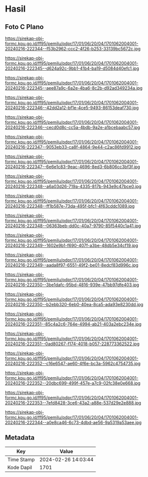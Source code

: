 # Hasil

## Foto C Plano

https://sirekap-obj-formc.kpu.go.id/ff95/pemilu/pdpr/17/01/06/20/04/1701062004001-20240216-222344--f53b2962-ccc2-4f26-b253-33139bc5672c.jpg

https://sirekap-obj-formc.kpu.go.id/ff95/pemilu/pdpr/17/01/06/20/04/1701062004001-20240216-222345--d624a92c-9bb1-41b4-ba19-d5084d40efc1.jpg

https://sirekap-obj-formc.kpu.go.id/ff95/pemilu/pdpr/17/01/06/20/04/1701062004001-20240216-222345--aee87a9c-6a2e-4ba6-8c2b-d92ad349234a.jpg

https://sirekap-obj-formc.kpu.go.id/ff95/pemilu/pdpr/17/01/06/20/04/1701062004001-20240216-222346--42dd2a12-bf1e-4ce5-9493-86153deaf730.jpg

https://sirekap-obj-formc.kpu.go.id/ff95/pemilu/pdpr/17/01/06/20/04/1701062004001-20240216-222346--cecd0d8c-cc5a-4bdb-9a2e-a1bcebaabc57.jpg

https://sirekap-obj-formc.kpu.go.id/ff95/pemilu/pdpr/17/01/06/20/04/1701062004001-20240216-222347--9053eb33-ca8f-4864-9e44-c2ac86fd9912.jpg

https://sirekap-obj-formc.kpu.go.id/ff95/pemilu/pdpr/17/01/06/20/04/1701062004001-20240216-222347--6e6e1c83-9eac-4696-8ed3-6b806cc3bf3f.jpg

https://sirekap-obj-formc.kpu.go.id/ff95/pemilu/pdpr/17/01/06/20/04/1701062004001-20240216-222348--a6a03d26-719a-4335-817b-943e9c47bce0.jpg

https://sirekap-obj-formc.kpu.go.id/ff95/pemilu/pdpr/17/01/06/20/04/1701062004001-20240216-222348--ff1b587e-73da-495f-bfc1-4f63cddc1089.jpg

https://sirekap-obj-formc.kpu.go.id/ff95/pemilu/pdpr/17/01/06/20/04/1701062004001-20240216-222348--06363beb-dd0c-40a7-9790-85f5440c1a41.jpg

https://sirekap-obj-formc.kpu.go.id/ff95/pemilu/pdpr/17/01/06/20/04/1701062004001-20240216-222349--1602e9b1-f690-407f-a3be-48db5e34cf19.jpg

https://sirekap-obj-formc.kpu.go.id/ff95/pemilu/pdpr/17/01/06/20/04/1701062004001-20240216-222349--aada8f97-6551-49f2-be01-8edcf83d996c.jpg

https://sirekap-obj-formc.kpu.go.id/ff95/pemilu/pdpr/17/01/06/20/04/1701062004001-20240216-222350--3be1dafc-95bd-4816-939e-47bb97dfe403.jpg

https://sirekap-obj-formc.kpu.go.id/ff95/pemilu/pdpr/17/01/06/20/04/1701062004001-20240216-222350--b2ebb320-6eb0-40ea-8ca5-ada93e8230dd.jpg

https://sirekap-obj-formc.kpu.go.id/ff95/pemilu/pdpr/17/01/06/20/04/1701062004001-20240216-222351--85c4a2c6-764e-4994-ab21-403a2ebc234e.jpg

https://sirekap-obj-formc.kpu.go.id/ff95/pemilu/pdpr/17/01/06/20/04/1701062004001-20240216-222351--0ad80267-f174-4018-b057-228773362522.jpg

https://sirekap-obj-formc.kpu.go.id/ff95/pemilu/pdpr/17/01/06/20/04/1701062004001-20240216-222352--c16e6547-ae60-4f6e-bc3a-5962c4754735.jpg

https://sirekap-obj-formc.kpu.go.id/ff95/pemilu/pdpr/17/01/06/20/04/1701062004001-20240216-222352--20dbc699-499f-457e-a7c9-02fc38e0e668.jpg

https://sirekap-obj-formc.kpu.go.id/ff95/pemilu/pdpr/17/01/06/20/04/1701062004001-20240216-222353--7efd8428-3ce6-43a2-a88e-537d29e2e888.jpg

https://sirekap-obj-formc.kpu.go.id/ff95/pemilu/pdpr/17/01/06/20/04/1701062004001-20240216-222344--a0e8ca46-6c73-4dbd-ae56-9a5319a53aee.jpg


## Metadata

| Key        | Value               |
| ---------- | ------------------- |
| Time Stamp | 2024-02-26 14:03:44 |
| Kode Dapil | 1701                |



